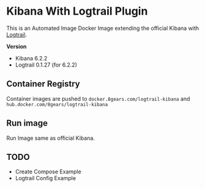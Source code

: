 # Kibana With Logtrail Plugin

This is an Automated Image Docker Image extending the official Kibana with [Logtrail][1].

**Version**
- Kibana 6.2.2
- Logtrail 0.1.27 (for 6.2.2)

## Container Registry

Container images are pushed to `docker.8gears.com/logtrail-kibana` and `hub.docker.com/8gears/logtrail-kibana`

## Run image

Run Image same as official Kibana.

## TODO

- Create Compose Example
- Logtrail Config Example






[1]: https://github.com/sivasamyk/logtrail